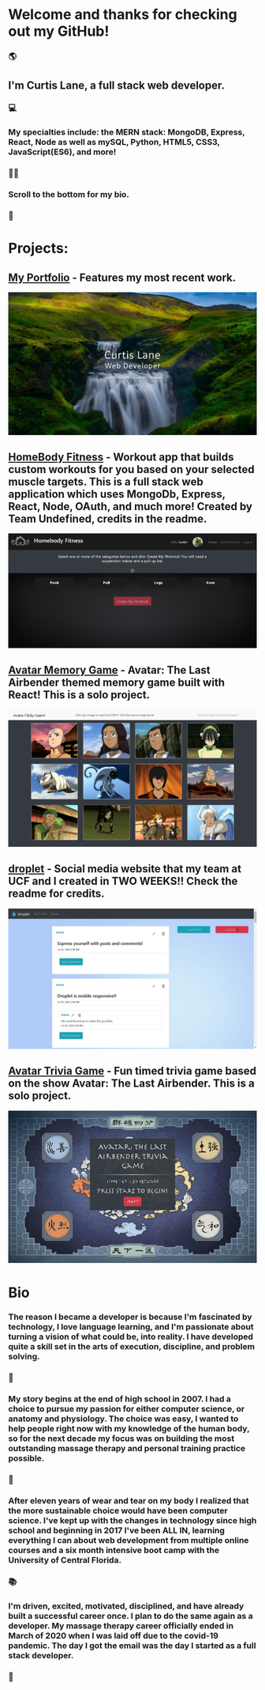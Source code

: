 # Welcome and thanks for checking out my GitHub! 

### 🌎

## I'm Curtis Lane, a full stack web developer. 

### 💻

### My specialties include: the MERN stack: MongoDB, Express, React, Node as well as mySQL, Python, HTML5, CSS3, JavaScript(ES6), and more! 

### 🤹🏻

### Scroll to the bottom for my bio.

### 📝

# Projects:

## [My Portfolio](https://github.com/CurtisLane/Portfolio) - Features my most recent work.
[![portfolioScreenshot](https://github.com/CurtisLane/Portfolio/blob/master/assets/images/PortfolioScreenshot.jpg?raw=true)](https://curtislane.github.io/Portfolio/)

## [HomeBody Fitness](https://github.com/CurtisLane/Homebody) - Workout app that builds custom workouts for you based on your selected muscle targets. This is a full stack web application which uses MongoDb, Express, React, Node, OAuth, and much more! Created by Team Undefined, credits in the readme.
[![homeBodyFitnessScreenShot](https://raw.githubusercontent.com/CurtisLane/Homebody/master/client/public/frontEndUi.PNG)](https://homebody-fitness.herokuapp.com/home)

## [Avatar Memory Game](https://github.com/CurtisLane/Clicky-Game) - Avatar: The Last Airbender themed memory game built with React! This is a solo project.
[![clickyGameScreenshot](https://github.com/CurtisLane/Clicky-Game/blob/master/public/screenShot.jpg?raw=true)](https://curtislane.github.io/Clicky-Game/)

## [droplet](https://github.com/CurtisLane/droplet) - Social media website that my team at UCF and I created in TWO WEEKS!! Check the readme for credits.
[![dropletScreenshot](https://github.com/CurtisLane/CurtisLane/blob/master/images/droplet.jpg?raw=true)](https://project-droplet.herokuapp.com/)

## [Avatar Trivia Game](https://github.com/CurtisLane/TriviaGame) - Fun timed trivia game based on the show Avatar: The Last Airbender. This is a solo project.
[![triviaGameScreenShot](https://github.com/CurtisLane/TriviaGame/blob/master/assets/images/triviaGame.jpg)](https://curtislane.github.io/TriviaGame/)

# Bio

### The reason I became a developer is because I'm fascinated by technology, I love language learning, and I'm passionate about turning a vision of what could be, into reality. I have developed quite a skill set in the arts of execution, discipline, and problem solving. 

### 😤

### My story begins at the end of high school in 2007. I had a choice to pursue my passion for either computer science, or anatomy and physiology. The choice was easy, I wanted to help people right now with my knowledge of the human body, so for the next decade my focus was on building the most outstanding massage therapy and personal training practice possible. 

### 💪

### After eleven years of wear and tear on my body I realized that the more sustainable choice would have been computer science. I've kept up with the changes in technology since high school and beginning in 2017 I've been ALL IN, learning everything I can about web development from multiple online courses and a six month intensive boot camp with the University of Central Florida. 

### 📚

### I'm driven, excited, motivated, disciplined, and have already built a successful career once. I plan to do the same again as a developer. My massage therapy career officially ended in March of 2020 when I was laid off due to the covid-19 pandemic. The day I got the email was the day I started as a full stack developer. 

### 🎉
<!--
**CurtisLane/CurtisLane** is a ✨ _special_ ✨ repository because its `README.md` (this file) appears on your GitHub profile.

Here are some ideas to get you started:

- 🔭 I’m currently working on ...
- 🌱 I’m currently learning ...
- 👯 I’m looking to collaborate on ...
- 🤔 I’m looking for help with ...
- 💬 Ask me about ...
- 📫 How to reach me: ...
- 😄 Pronouns: ...
- ⚡ Fun fact: ...
-->
